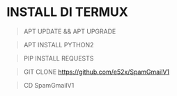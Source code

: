 # INSTALL DI TERMUX


> APT UPDATE && APT UPGRADE

> APT INSTALL PYTHON2

> PIP INSTALL REQUESTS

> GIT CLONE https://github.com/e52x/SpamGmailV1

> CD SpamGmailV1

